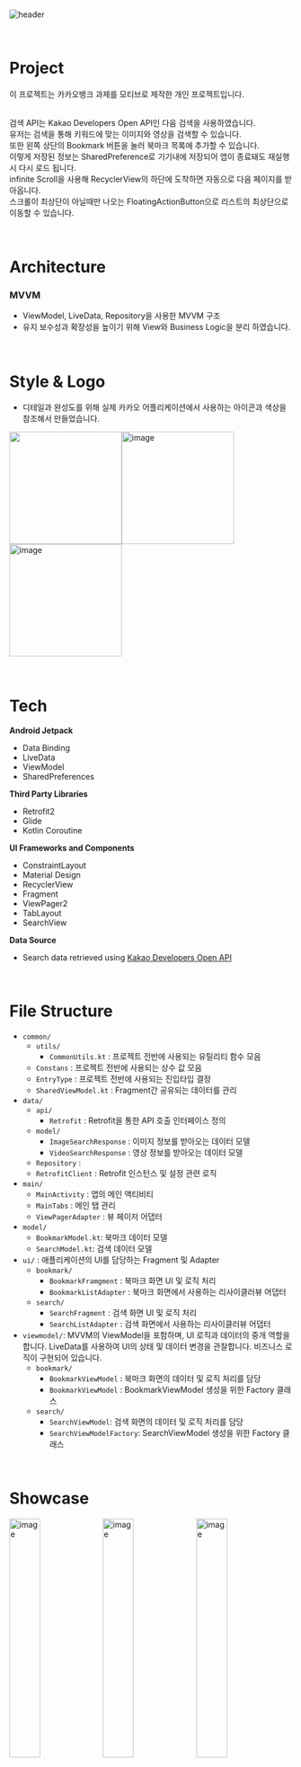 <br/>

![header](https://capsule-render.vercel.app/api?type=cylinder&color=0:fffc00,100:ffffff&height=230&section=header&text=Kakao%20Img%20Library&fontColor=3e2723&fontSize=70&animation=fadeIn&fontAlignY=50&desc=MVVM%20Architecture&descAlignY=70)

<br/>

# Project
이 프로젝트는 카카오뱅크 과제를 모티브로 제작한 개인 프로젝트입니다.<br/><br/>

검색 API는 Kakao Developers Open API인 다음 검색을 사용하였습니다. <br/>
유저는 검색을 통해 키워드에 맞는 이미지와 영상을 검색할 수 있습니다. <br/>
또한 왼쪽 상단의 Bookmark 버튼을 눌러 북마크 목록에 추가할 수 있습니다. <br/> 
이렇게 저장된 정보는 SharedPreference로 기기내에 저장되어 앱이 종료돼도 재실행 시 다시 로드 됩니다. <br/>
infinite Scroll을 사용해 RecyclerView의 하단에 도착하면 자동으로 다음 페이지를 받아옵니다. <br/>
스크롤이 최상단이 아닐때만 나오는 FloatingActionButton으로 리스트의 최상단으로 이동할 수 있습니다.
 
<br/>

# Architecture
### MVVM
- ViewModel, LiveData, Repository을 사용한 MVVM 구조
- 유지 보수성과 확장성을 높이기 위해 View와 Business Logic을 분리 하였습니다.

<br/>

# Style & Logo
- 디테일과 완성도를 위해 실제 카카오 어플리케이션에서 사용하는 아이콘과 색상을 참조해서 만들었습니다.

<img src = "https://github.com/SoftyChoo/KakaoImgLibrary/assets/132810978/32aa3e8a-30c1-4df2-8de5-bf793a4c2ef3" height = "200"><img height="200" alt="image" src="https://github.com/SoftyChoo/KakaoImgLibrary/assets/132810978/94019312-db92-4592-8110-3a6243324ea7"><img height="200" alt="image" src="https://github.com/SoftyChoo/KakaoImgLibrary/assets/132810978/bb92bd75-fbf6-497c-96ca-4d6433c91ae1">


<br/>

# Tech
**Android Jetpack**
- Data Binding
- LiveData
- ViewModel
- SharedPreferences

**Third Party Libraries**
- Retrofit2
- Glide
- Kotlin Coroutine

**UI Frameworks and Components**
- ConstraintLayout
- Material Design
- RecyclerView
- Fragment
- ViewPager2
- TabLayout
- SearchView

**Data Source** 
- Search data retrieved using  [Kakao Developers Open API](https://developers.kakao.com/product/search)

<br/>

# File Structure
- `common/`
    - `utils/`
        - `CommonUtils.kt` : 프로젝트 전반에 사용되는 유틸리티 함수 모음
    - `Constans` : 프로젝트 전반에 사용되는 상수 값 모음
    - `EntryType` : 프로젝트 전반에 사용되는 진입타입 결정
    - `SharedViewModel.kt` : Fragment간 공유되는 데이터를 관리
- `data/`
    - `api/`
        - `Retrofit` : Retrofit을 통한 API 호출 인터페이스 정의
    - `model/`
        - `ImageSearchResponse` : 이미지 정보를 받아오는 데이터 모델
        - `VideoSearchResponse` : 영상 정보를 받아오는 데이터 모델
    - `Repository` :
    - `RetrofitClient` : Retrofit 인스턴스 및 설정 관련 로직
- `main/`
    - `MainActivity` : 앱의 메인 액티비티
    - `MainTabs` : 메인 탭 관리
    - `ViewPagerAdapter` : 뷰 페이저 어댑터
- `model/`
    - `BookmarkModel.kt`: 북마크 데이터 모델
    - `SearchModel.kt`: 검색 데이터 모델
- `ui/` : 애플리케이션의 UI를 담당하는 Fragment 및 Adapter
    - `bookmark/`
        - `BookmarkFramgment` : 북마크 화면 UI 및 로직 처리
        - `BookmarkListAdapter` : 북마크 화면에서 사용하는 리사이클러뷰 어댑터
    - `search/`
        - `SearchFragment` : 검색 화면 UI 및 로직 처리
        - `SearchListAdapter` : 검색 화면에서 사용하는 리사이클러뷰 어댑터
- `viewmodel/`: MVVM의 ViewModel을 포함하며, UI 로직과 데이터의 중개 역할을 합니다. LiveData를 사용하여 UI의 상태 및 데이터 변경을 관찰합니다. 비즈니스 로직이 구현되어 있습니다.
    - `bookmark/`
        - `BookmarkViewModel` : 북마크 화면의 데이터 및 로직 처리를 담당
        - `BookmarkViewModel` : BookmarkViewModel 생성을 위한 Factory 클래스
    - `search/`
        - `SearchViewModel`: 검색 화면의 데이터 및 로직 처리를 담당
        - `SearchViewModelFactory`: SearchViewModel 생성을 위한 Factory 클래스
    
<br/>

# Showcase

<img width="33%" alt="image" src="https://github.com/SoftyChoo/KakaoImgLibrary/assets/132810978/0fe98af6-923f-45ff-a383-f867a53774f6"><img width="33%" alt="image" src="https://github.com/SoftyChoo/KakaoImgLibrary/assets/132810978/60b5df2e-c58a-4da2-a51a-6049f9c184f0"><img width="33%" alt="image" src="https://github.com/SoftyChoo/KakaoImgLibrary/assets/132810978/3171a0d1-d614-4bf2-aa76-aa6b51aebd3d"><img width="33%" alt="image" src="https://github.com/SoftyChoo/KakaoImgLibrary/assets/132810978/d044236f-9715-40e2-bb75-ff06e218a3b0"><img width="33%" alt="image" src="https://github.com/SoftyChoo/KakaoImgLibrary/assets/132810978/f53d7269-bd40-4510-b01d-47ffb4113725"><img width="33%" alt="image" src="https://github.com/SoftyChoo/KakaoImgLibrary/assets/132810978/e45e54e1-856b-404d-bccd-f7232536a884">

<img width = "100%" src ="https://github.com/SoftyChoo/KakaoImgLibrary/assets/132810978/394dc3ba-6bf9-4ecc-83e9-9350266fbf9e">






